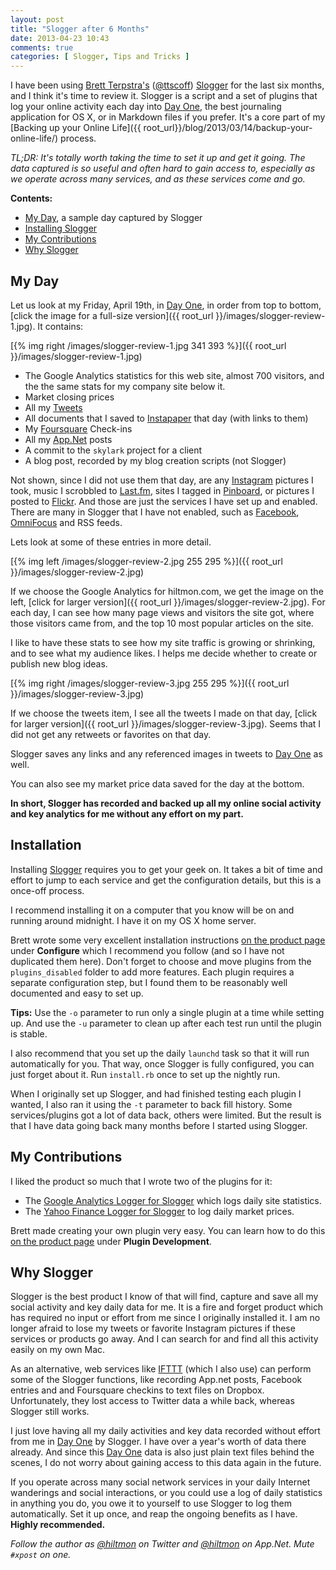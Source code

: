 ```yaml
---
layout: post
title: "Slogger after 6 Months"
date: 2013-04-23 10:43
comments: true
categories: [ Slogger, Tips and Tricks ]
---
```


I have been using [Brett Terpstra's][brettterpstra] ([@ttscoff][twitter]) [Slogger][brettterpstra 2] for the last six months, and I think it's time to review it. Slogger is a script and a set of plugins that log your online activity each day into [Day One][linksynergy], the best journaling application for OS X, or in Markdown files if you prefer. It's a core part of my [Backing up your Online Life]({{ root_url}}/blog/2013/03/14/backup-your-online-life/) process.

*TL;DR: It's totally worth taking the time to set it up and get it going. The data captured is so useful and often hard to gain access to, especially as we operate across many services, and as these services come and go.*

<!--more-->

**Contents:**

* <a href="#my_day">My Day</a>, a sample day captured by Slogger
* <a href="#installing">Installing Slogger</a>
* <a href="#contributions">My Contributions</a>
* <a href="#why_slogger">Why Slogger</a>

## <a name="my_day"></a>My Day

Let us look at my Friday, April 19th, in [Day One][linksynergy], in order from top to bottom, [click the image for a full-size version]({{ root_url }}/images/slogger-review-1.jpg). It contains:

[{% img right /images/slogger-review-1.jpg 341 393 %}]({{ root_url }}/images/slogger-review-1.jpg)

* The Google Analytics statistics for this web site, almost 700 visitors, and the the same stats for my company site below it.
* Market closing prices
* All my [Tweets][twitter 2]
* All documents that I saved to [Instapaper][instapaper] that day (with links to them)
* My [Foursquare][foursquare] Check-ins
* All my [App.Net][app] posts
* A commit to the `skylark` project for a client
* A blog post, recorded by my blog creation scripts  <span class="light">(not Slogger)</span>

Not shown, since I did not use them that day, are any [Instagram][instagram] pictures I took, music I scrobbled to [Last.fm][last], sites I tagged in [Pinboard][pinboard], or pictures I posted to [Flickr][flickr]. And those are just the services I have set up and enabled. There are many in Slogger that I have not enabled, such as [Facebook][facebook], [OmniFocus][omnigroup] and RSS feeds.

Lets look at some of these entries in more detail. 

[{% img left /images/slogger-review-2.jpg 255 295 %}]({{ root_url }}/images/slogger-review-2.jpg)

If we choose the Google Analytics for hiltmon.com, we get the image on the left, [click for larger version]({{ root_url }}/images/slogger-review-2.jpg). For each day, I can see how many page views and visitors the site got, where those visitors came from, and the top 10 most popular articles on the site.

I like to have these stats to see how my site traffic is growing or shrinking, and to see what my audience likes. I helps me decide whether to create or publish new blog ideas.

[{% img right /images/slogger-review-3.jpg 255 295 %}]({{ root_url }}/images/slogger-review-3.jpg)

If we choose the tweets item, I see all the tweets I made on that day, [click for larger version]({{ root_url }}/images/slogger-review-3.jpg). Seems that I did not get any retweets or favorites on that day.

Slogger saves any links and any referenced images in tweets to [Day One][linksynergy] as well.

You can also see my market price data saved for the day at the bottom.

**In short, Slogger has recorded and backed up all my online social activity and key analytics for me without any effort on my part.**

## <a name="installing"></a>Installation

Installing [Slogger][brettterpstra 2] requires you to get your geek on. It takes a bit of time and effort to jump to each service and get the configuration details, but this is a once-off process.

I recommend installing it on a computer that you know will be on and running around midnight. I have it on my OS X home server.

Brett wrote some very excellent installation instructions [on the product page][brettterpstra 2] under **Configure** which I recommend you follow  <span class="light">(and so I have not duplicated them here)</span>. Don't forget to choose and move plugins from the `plugins_disabled` folder to add more features. Each plugin requires a separate configuration step, but I found them to be reasonably well documented and easy to set up.

**Tips:** Use the `-o` parameter to run only a single plugin at a time while setting up. And use the `-u` parameter to clean up after each test run until the plugin is stable.

I also recommend that you set up the daily `launchd` task so that it will run automatically for you. That way, once Slogger is fully configured, you can just forget about it. Run `install.rb` once to set up the nightly run.

When I originally set up Slogger, and had finished testing each plugin I wanted, I also ran it using the `-t` parameter to back fill history. Some services/plugins got a lot of data back, others were limited. But the result is that I have data going back many months before I started using Slogger.

## <a name="contributions"></a>My Contributions

I liked the product so much that I wrote two of the plugins for it:

* The [Google Analytics Logger for Slogger][hiltmon] which logs daily site statistics.
* The [Yahoo Finance Logger for Slogger][hiltmon 2] to log daily market prices.

Brett made creating your own plugin very easy. You can learn how to do this [on the product page][brettterpstra 2] under **Plugin Development**.

## <a name="why_slogger"></a>Why Slogger

Slogger is the best product I know of that will find, capture and save all my social activity and key daily data for me. It is a fire and forget product which has required no input or effort from me since I originally installed it. I am no longer afraid to lose my tweets or favorite Instagram pictures if these services or products go away. And I can search for and find all this activity easily on my own Mac.

As an alternative, web services like [IFTTT][ifttt]  <span class="light">(which I also use)</span> can perform some of the Slogger functions, like recording App.net posts, Facebook entries and and Foursquare checkins to text files on Dropbox. Unfortunately, they lost access to Twitter data a while back, whereas Slogger still works.

I just love having all my daily activities and key data recorded without effort from me in [Day One][linksynergy] by Slogger. I have over a year's worth of data there already. And since this [Day One][linksynergy] data is also just plain text files behind the scenes, I do not worry about gaining access to this data again in the future.

If you operate across many social network services in your daily Internet wanderings and social interactions, or you could use a log of daily statistics in anything you do, you owe it to yourself to use Slogger to log them automatically. Set it up once, and reap the ongoing benefits as I have. **Highly recommended.**

*Follow the author as [@hiltmon][twitter 2] on Twitter and [@hiltmon][app] on App.Net. Mute `#xpost` on one.*

[app]: http://alpha.app.net/hiltmon
[brettterpstra]: http://brettterpstra.com
[brettterpstra 2]: http://brettterpstra.com/projects/slogger/
[facebook]: https://www.facebook.com/hiltmoncom
[flickr]: http://www.flickr.com
[foursquare]: https://foursquare.com
[hiltmon]: https://hiltmon.com/blog/2012/11/14/google-analytics-logger-for-slogger/
[hiltmon 2]: https://hiltmon.com/blog/2012/12/01/yahoo-finance-logger-for-slogger/
[ifttt]: https://ifttt.com
[instagram]: http://instagram.com/hiltmon
[instapaper]: http://www.instapaper.com
[last]: http://www.last.fm
[linksynergy]: https://itunes.apple.com/us/app/day-one/id422304217?mt=12&uo=4&at=10l894
[omnigroup]: http://www.omnigroup.com/products/omnifocus/
[pinboard]: https://pinboard.in
[twitter]: http://twitter.com/ttscoff
[twitter 2]: http://twitter.com/hiltmon